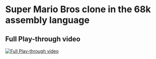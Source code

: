 # Super Mario Bros clone in the 68k assembly language

## Full Play-through video
[![Full Play-through video](https://img.youtube.com/vi/4PqxtYXToQo/0.jpg)](https://youtu.be/4PqxtYXToQo)
